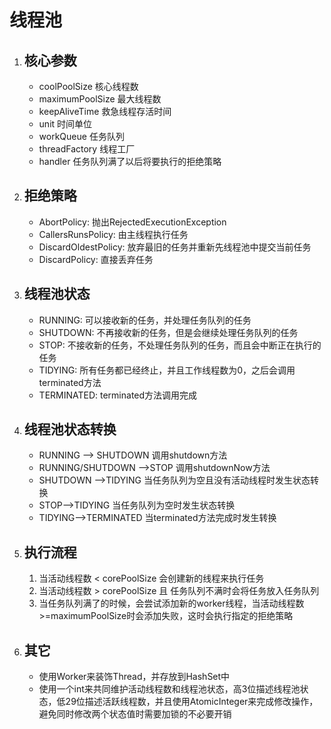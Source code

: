 # 线程池

1. ## 核心参数

   - coolPoolSize 核心线程数
   - maximumPoolSize 最大线程数
   - keepAliveTime 救急线程存活时间
   - unit 时间单位
   - workQueue 任务队列
   - threadFactory 线程工厂
   - handler 任务队列满了以后将要执行的拒绝策略

2. ## 拒绝策略

   - AbortPolicy: 抛出RejectedExecutionException
   - CallersRunsPolicy: 由主线程执行任务
   - DiscardOldestPolicy: 放弃最旧的任务并重新先线程池中提交当前任务
   - DiscardPolicy: 直接丢弃任务

3. ## 线程池状态

   - RUNNING: 可以接收新的任务，并处理任务队列的任务
   - SHUTDOWN: 不再接收新的任务，但是会继续处理任务队列的任务
   - STOP: 不接收新的任务，不处理任务队列的任务，而且会中断正在执行的任务
   - TIDYING: 所有任务都已经终止，并且工作线程数为0，之后会调用terminated方法
   - TERMINATED: terminated方法调用完成

4. ## 线程池状态转换

   - RUNNING --> SHUTDOWN  调用shutdown方法
   - RUNNING/SHUTDOWN -->STOP 调用shutdownNow方法
   - SHUTDOWN -->TIDYING 当任务队列为空且没有活动线程时发生状态转换
   - STOP-->TIDYING 当任务队列为空时发生状态转换
   - TIDYING-->TERMINATED 当terminated方法完成时发生转换

5. ## 执行流程

   1. 当活动线程数 < corePoolSize 会创建新的线程来执行任务
   2. 当活动线程数 > corePoolSize 且 任务队列不满时会将任务放入任务队列
   3. 当任务队列满了的时候，会尝试添加新的worker线程，当活动线程数>=maximumPoolSize时会添加失败，这时会执行指定的拒绝策略

6. ## 其它

   - 使用Worker来装饰Thread，并存放到HashSet中
   - 使用一个int来共同维护活动线程数和线程池状态，高3位描述线程池状态，低29位描述活跃线程数，并且使用AtomicInteger来完成修改操作，避免同时修改两个状态值时需要加锁的不必要开销
